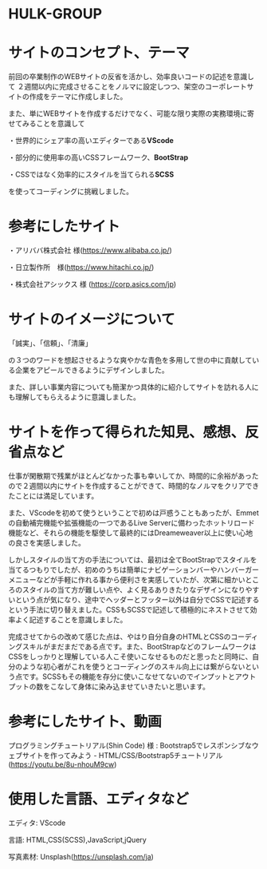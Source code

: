 # HULK-GROUP

# サイトのコンセプト、テーマ

前回の卒業制作のWEBサイトの反省を活かし、効率良いコードの記述を意識して
２週間以内に完成させることをノルマに設定しつつ、架空のコーポレートサイトの作成をテーマに作成しました。

また、単にWEBサイトを作成するだけでなく、可能な限り実際の実務環境に寄せてみることを意識して

・世界的にシェア率の高いエディターである**VScode**

・部分的に使用率の高いCSSフレームワーク、**BootStrap**

・CSSではなく効率的にスタイルを当てられる**SCSS**

を使ってコーディングに挑戦しました。

# 参考にしたサイト

・アリババ株式会社 様(https://www.alibaba.co.jp/)

・日立製作所　様(https://www.hitachi.co.jp/)

・株式会社アシックス 様 (https://corp.asics.com/jp)

# サイトのイメージについて

「誠実」、「信頼」、「清廉」

の３つのワードを想起させるような爽やかな青色を多用して世の中に貢献している企業をアピールできるようにデザインしました。

また、詳しい事業内容についても簡潔かつ具体的に紹介してサイトを訪れる人にも理解してもらえるように意識しました。

# サイトを作って得られた知見、感想、反省点など

仕事が閑散期で残業がほとんどなかった事も幸いしてか、時間的に余裕があったので２週間以内にサイトを作成することができて、時間的なノルマをクリアできたことには満足しています。

また、VScodeを初めて使うということで初めは戸惑うこともあったが、Emmetの自動補完機能や拡張機能の一つであるLive Serverに備わったホットリロード機能など、それらの機能を駆使して最終的にはDreameweaver以上に使い心地の良さを実感しました。

しかしスタイルの当て方の手法については、最初は全てBootStrapでスタイルを当てるつもりでしたが、初めのうちは簡単にナビゲーションバーやハンバーガーメニューなどが手軽に作れる事から便利さを実感していたが、次第に細かいところのスタイルの当て方が難しい点や、よく見るありきたりなデザインになりやすいという点が気になり、途中でヘッダーとフッター以外は自分でCSSで記述するという手法に切り替えました。CSSもSCSSで記述して積極的にネストさせて効率よく記述することを意識しました。

完成させてからの改めて感じた点は、やはり自分自身のHTMLとCSSのコーディングスキルがまだまだである点です。また、BootStrapなどのフレームワークはCSSをしっかりと理解している人こそ使いこなせるものだと思ったと同時に、自分のような初心者がこれを使うとコーディングのスキル向上には繋がらないという点です。SCSSもその機能を存分に使いこなせてないのでインプットとアウトプットの数をこなして身体に染み込ませていきたいと思います。

# 参考にしたサイト、動画

プログラミングチュートリアル(Shin Code) 様 : Bootstrap5でレスポンシブなウェブサイトを作ってみよう - HTML/CSS/Bootstrap5チュートリアル(https://youtu.be/8u-nhouM9cw)

# 使用した言語、エディタなど

エディタ: VScode

言語: HTML,CSS(SCSS),JavaScript,jQuery

写真素材: Unsplash(https://unsplash.com/ja)



